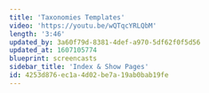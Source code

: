 ```yaml
---
title: 'Taxonomies Templates'
video: 'https://youtu.be/wQTqcYRLQbM'
length: '3:46'
updated_by: 3a60f79d-8381-4def-a970-5df62f0f5d56
updated_at: 1607105774
blueprint: screencasts
sidebar_title: 'Index & Show Pages'
id: 4253d876-ec1a-4d02-be7a-19ab0bab19fe
---
```

